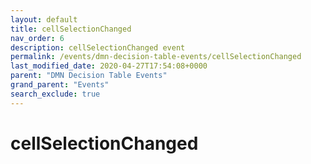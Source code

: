```yaml
---
layout: default
title: cellSelectionChanged
nav_order: 6
description: cellSelectionChanged event
permalink: /events/dmn-decision-table-events/cellSelectionChanged
last_modified_date: 2020-04-27T17:54:08+0000
parent: "DMN Decision Table Events"
grand_parent: "Events"
search_exclude: true
---
```


# cellSelectionChanged

